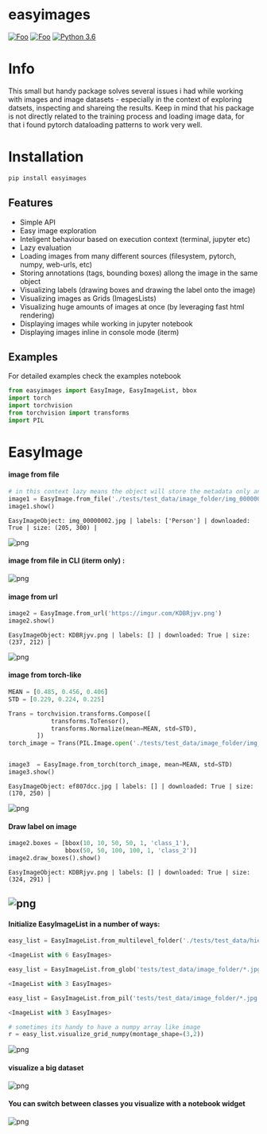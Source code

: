 
# easyimages

[![Foo](https://img.shields.io/pypi/v/easyimages.svg)](https://pypi.python.org/pypi/easyimages)
[![Foo](https://img.shields.io/travis/i008/easyimages.svg)](https://travis-ci.org/i008/easyimages)
[![Python 3.6](https://img.shields.io/badge/python-3.6-blue.svg)](https://www.python.org/downloads/release/python-360/)


# Info

This small but handy package solves several issues i had while working with images and image datasets - especially in the context
of exploring datsets, inspecting and shareing the results.
Keep in mind that his package is not directly related to the training process and loading
image data, for that i found pytorch dataloading patterns to work very well.

# Installation
```bash
pip install easyimages
```


Features
--------
- Simple API
- Easy image exploration
- Inteligent behaviour based on execution context (terminal, jupyter etc)
- Lazy evaluation
- Loading images from many different sources (filesystem, pytorch, numpy, web-urls, etc)
- Storing annotations (tags, bounding boxes) allong the image in the same object
- Visualizing labels (drawing boxes and drawing the label onto the image)
- Visualizing images as Grids (ImagesLists)
- Visualizing huge amounts of images at once (by leveraging fast html rendering)
- Displaying images while working in jupyter notebook
- Displaying images inline in console mode (iterm)



Examples
--------

For detailed examples check the examples notebook





```python
from easyimages import EasyImage, EasyImageList, bbox
import torch
import torchvision
from torchvision import transforms
import PIL
```

# EasyImage


####  image from file


```python
# in this context lazy means the object will store the metadata only and will not open the file just yet
image1 = EasyImage.from_file('./tests/test_data/image_folder/img_00000002.jpg',label=['Person'], lazy=True)
image1.show()
```

    EasyImageObject: img_00000002.jpg | labels: ['Person'] | downloaded: True | size: (205, 300) |





![png](example/output_2_1.png)



#### image from file in CLI (iterm only) :

![png](example/easy_cli.png)

####  image from url



```python
image2 = EasyImage.from_url('https://imgur.com/KDBRjyv.png')
image2.show()
```

    EasyImageObject: KDBRjyv.png | labels: [] | downloaded: True | size: (237, 212) |





![png](example/output_4_1.png)



####  image from torch-like


```python
MEAN = [0.485, 0.456, 0.406]
STD = [0.229, 0.224, 0.225]

Trans = torchvision.transforms.Compose([
            transforms.ToTensor(),
            transforms.Normalize(mean=MEAN, std=STD),
        ])
torch_image = Trans(PIL.Image.open('./tests/test_data/image_folder/img_00000003.jpg'))


image3  = EasyImage.from_torch(torch_image, mean=MEAN, std=STD)
image3.show()
```

    EasyImageObject: ef807dcc.jpg | labels: [] | downloaded: True | size: (170, 250) |


![png](example/output_6_1.png)



#### Draw label on image


```python
image2.boxes = [bbox(10, 10, 50, 50, 1, 'class_1'),
                bbox(50, 50, 100, 100, 1, 'class_2')]
image2.draw_boxes().show()
```

    EasyImageObject: KDBRjyv.png | labels: [] | downloaded: True | size: (324, 291) |



![png](example/output_8_1.png)
----

#### Initialize EasyImageList in a number of ways:


```python
easy_list = EasyImageList.from_multilevel_folder('./tests/test_data/hierarchy_images/')

<ImageList with 6 EasyImages>
```

```python
easy_list = EasyImageList.from_glob('tests/test_data/image_folder/*.jpg')

<ImageList with 3 EasyImages>
```

```python
easy_list = EasyImageList.from_pil('tests/test_data/image_folder/*.jpg')

<ImageList with 3 EasyImages>
```

```python
# sometimes its handy to have a numpy array like image
r = easy_list.visualize_grid_numpy(montage_shape=(3,2))
```

![png](example/output_12_0.png)


#### visualize a big dataset

![png](example/vis.png)


#### You can switch between classes you visualize with a notebook widget

![png](example/widget.png)
